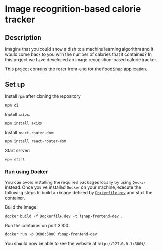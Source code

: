 # Image recognition-based calorie tracker

## Description

Imagine that you could show a dish to a machine learning algorithm and it would come back to you with the number of calories that it contained? In this project we have developed an image recognition-based calorie tracker.

This project contains the react front-end for the FoodSnap application.

## Set up

Install `npm` after cloning the repository:
```
npm ci
```

Install `axios`:
```
npm install axios
```

Install `react-router-dom`:
```
npm install react-router-dom
```

Start server:
```
npm start
```

### Run using Docker

You can avoid installing the required packages locally by using `Docker` instead. Once you've installed `Docker` on your machine, execute the following steps to build an image defined by [`Dockerfile.dev`](Dockerfile.dev) and start the container.

Build the image:
```
docker build -f Dockerfile.dev -t fsnap-frontend-dev .
```

Run the container on port 3000:
```
docker run -p 3000:3000 fsnap-frontend-dev
```

You should now be able to see the website at `http://127.0.0.1:3000/`.
